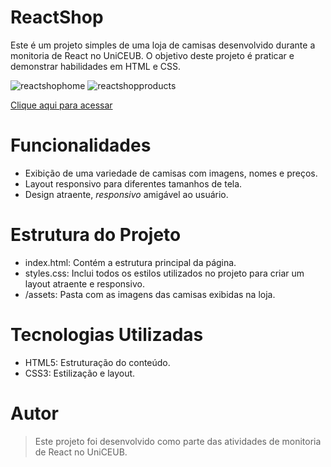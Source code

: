 # ReactShop
Este é um projeto simples de uma loja de camisas desenvolvido durante a monitoria de React no UniCEUB. O objetivo deste projeto é praticar e demonstrar habilidades em HTML e CSS.

![reactshophome](https://github.com/user-attachments/assets/6a6b82a8-1d11-495a-a65b-92d813ea47f6)
![reactshopproducts](https://github.com/user-attachments/assets/b6757dc0-009a-4cb9-bed0-433ea4274eb3)

[Clique aqui para acessar](https://jp-beltran.github.io/ReactShop/)



# Funcionalidades
- Exibição de uma variedade de camisas com imagens, nomes e preços.
- Layout responsivo para diferentes tamanhos de tela.
- Design atraente, *responsivo* amigável ao usuário.
  
# Estrutura do Projeto
- index.html: Contém a estrutura principal da página.
- styles.css: Inclui todos os estilos utilizados no projeto para criar um layout atraente e responsivo.
- /assets: Pasta com as imagens das camisas exibidas na loja.

# Tecnologias Utilizadas
- HTML5: Estruturação do conteúdo.
- CSS3: Estilização e layout.
  
# Autor
> Este projeto foi desenvolvido como parte das atividades de monitoria de React no UniCEUB.

